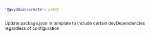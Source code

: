 ```yaml
---
'@gwyddion/create': patch
---
```


Update package.json in template to include certain devDependencies regardless of configuration
